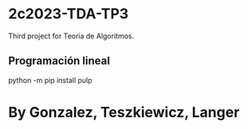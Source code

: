 # 2c2023-TDA-TP3
Third project for Teoria de Algoritmos.

## Programación lineal
python -m pip install pulp

# By Gonzalez, Teszkiewicz, Langer
